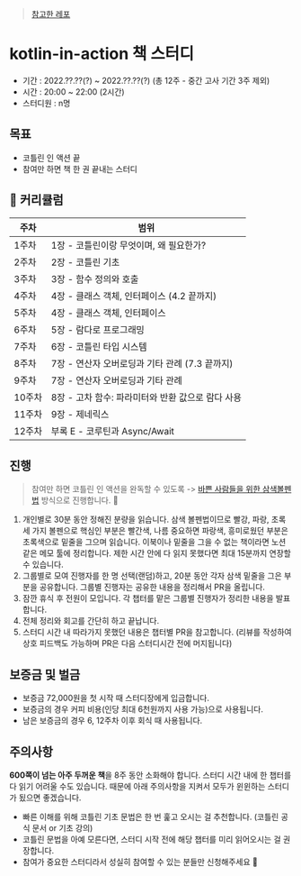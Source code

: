 > [참고한 레포](https://github.com/Meet-Coder-Study/kotlin-in-action)

# kotlin-in-action 책 스터디
- 기간 : 2022.??.??(?) ~ 2022.??.??(?) (총 12주 - 중간 고사 기간 3주 제외)
- 시간 : 20:00 ~ 22:00 (2시간)
- 스터디원 : n명

## 목표
- 코틀린 인 액션 끝
- 참여만 하면 책 한 권 끝내는 스터디

## 🏃 커리큘럼
| 주차 | 범위 |
| --- | --- |
| 1주차 | 1장 - 코틀린이랑 무엇이며, 왜 필요한가? |
| 2주차  | 2장 - 코틀린 기초 |  
| 3주차 | 3장 - 함수 정의와 호출 |
| 4주차 | 4장 - 클래스 객체, 인터페이스 (4.2 끝까지)   | 
| 5주차 | 4장 - 클래스 객체, 인터페이스 |
| 6주차 | 5장 - 람다로 프로그래밍 |
| 7주차 | 6장 - 코틀린 타입 시스템 |   
| 8주차 | 7장 - 연산자 오버로딩과 기타 관례 (7.3 끝까지) |  
| 9주차 | 7장 - 연산자 오버로딩과 기타 관례 | 
| 10주차 | 8장 - 고차 함수: 파라미터와 반환 값으로 람다 사용 | 
| 11주차 | 9장 - 제네릭스 | 
| 12주차 | 부록 E - 코루틴과 Async/Await | 

## 진행
> 참여만 하면 코틀린 인 액션을 완독할 수 있도록 -> [바쁜 사람들을 위한 삼색볼펜법](http://egloos.zum.com/agile/v/3684946) 방식으로 진행합니다. 💪   


1. 개인별로 30분 동안 정해진 분량을 읽습니다. 삼색 볼펜법이므로 빨강, 파랑, 초록 세 가지 볼펜으로 핵심인 부분은 빨간색, 나름 중요하면 파랑색, 흥미로웠던 부분은 초록색으로 밑줄을 그으며 읽습니다. 이북이나 밑줄을 그을 수 없는 책이라면 노션 같은 메모 툴에 정리합니다. 제한 시간 안에 다 읽지 못했다면 최대 15분까지 연장할 수 있습니다.
2. 그룹별로 모여 진행자를 한 명 선택(랜덤)하고, 20분 동안 각자 삼색 밑줄을 그은 부분을 공유합니다. 그룹별 진행자는 공유한 내용을 정리해서 PR을 올립니다. 
3. 잠깐 휴식 후 전원이 모입니다. 각 챕터를 맡은 그룹별 진행자가 정리한 내용을 발표합니다.
4. 전체 정리와 회고를 간단히 하고 끝납니다.
5. 스터디 시간 내 따라가지 못했던 내용은 챕터별 PR을 참고합니다. (리뷰를 작성하여 상호 피드백도 가능하며 PR은 다음 스터디시간 전에 머지됩니다)

## 보증금 및 벌금
- 보증금 72,000원을 첫 시작 때 스터디장에게 입금합니다.
- 보증금의 경우 커피 비용(인당 최대 6천원까지 사용 가능)으로 사용됩니다.
- 남은 보증금의 경우 6, 12주차 이후 회식 때 사용됩니다.

## 주의사항
**600쪽이 넘는 아주 두꺼운 책**을 8주 동안 소화해야 합니다. 스터디 시간 내에 한 챕터를 다 읽기 어려울 수도 있습니다. 
때문에 아래 주의사항을 지켜서 모두가 윈윈하는 스터디가 됬으면 좋겠습니다.
- 빠른 이해를 위해 코틀린 기초 문법은 한 번 훑고 오시는 걸 추천합니다. (코틀린 공식 문서 or 기초 강의)
- 코틀린 문법을 아예 모른다면, 스터디 시작 전에 해당 챕터를 미리 읽어오시는 걸 권장합니다.
- 참여가 중요한 스터디라서 성실히 참여할 수 있는 분들만 신청해주세요 🙏

